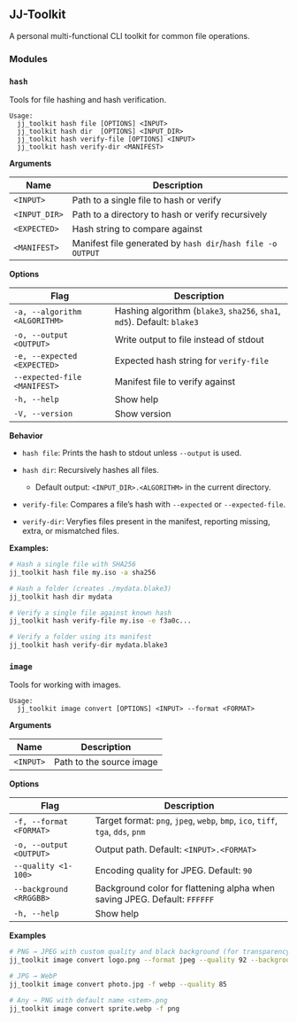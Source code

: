 ## JJ-Toolkit

A personal multi-functional CLI toolkit for common file operations.

### Modules

### `hash`

Tools for file hashing and hash verification.

```
Usage:
  jj_toolkit hash file [OPTIONS] <INPUT>
  jj_toolkit hash dir  [OPTIONS] <INPUT_DIR>
  jj_toolkit hash verify-file [OPTIONS] <INPUT>
  jj_toolkit hash verify-dir <MANIFEST>
```

**Arguments**

| Name          | Description                                                 |
|---------------| ------------------------------------------------------------|
| `<INPUT>`     | Path to a single file to hash or verify                     |
| `<INPUT_DIR>` | Path to a directory to hash or verify recursively           |
| `<EXPECTED>`  | Hash string to compare against                              |
| `<MANIFEST>`  | Manifest file generated by `hash dir`/`hash file -o OUTPUT` |

**Options**

| Flag                          | Description                                                              |
|-------------------------------| ------------------------------------------------------------------------ |
| `-a, --algorithm <ALGORITHM>` | Hashing algorithm (`blake3`, `sha256`, `sha1`, `md5`). Default: `blake3` |
| `-o, --output <OUTPUT>`       | Write output to file instead of stdout                                   |
| `-e, --expected <EXPECTED>`   | Expected hash string for `verify-file`                                   |
| `--expected-file <MANIFEST>`  | Manifest file to verify against                                          |
| `-h, --help`                  | Show help                                                                |
| `-V, --version`               | Show version                                                             |

**Behavior**

* `hash file`: Prints the hash to stdout unless `--output` is used.
* `hash dir`: Recursively hashes all files.

  * Default output: `<INPUT_DIR>.<ALGORITHM>` in the current directory.
* `verify-file`: Compares a file’s hash with `--expected` or `--expected-file`.
* `verify-dir`: Veryfies files present in the manifest, reporting missing, extra, or mismatched files.

**Examples:**

```bash
# Hash a single file with SHA256
jj_toolkit hash file my.iso -a sha256

# Hash a folder (creates ./mydata.blake3)
jj_toolkit hash dir mydata

# Verify a single file against known hash
jj_toolkit hash verify-file my.iso -e f3a0c...

# Verify a folder using its manifest
jj_toolkit hash verify-dir mydata.blake3
```

### `image`

Tools for working with images.

```
Usage:
  jj_toolkit image convert [OPTIONS] <INPUT> --format <FORMAT>
```

**Arguments**

| Name      | Description              |
| --------- | ------------------------ |
| `<INPUT>` | Path to the source image |

**Options**

| Flag                    | Description                                                                     |
|-------------------------|---------------------------------------------------------------------------------|
| `-f, --format <FORMAT>` | Target format: `png`, `jpeg`, `webp`, `bmp`, `ico`, `tiff`, `tga`, `dds`, `pnm` |
| `-o, --output <OUTPUT>` | Output path. Default: `<INPUT>.<FORMAT>`                                        |
| `--quality <1-100>`     | Encoding quality for JPEG. Default: `90`                                   |
| `--background <RRGGBB>` | Background color for flattening alpha when saving JPEG. Default: `FFFFFF`       |
| `-h, --help`            | Show help                                                                       |

**Examples**

```bash
# PNG → JPEG with custom quality and black background (for transparency)
jj_toolkit image convert logo.png --format jpeg --quality 92 --background 000000 --output logo.jpg

# JPG → WebP
jj_toolkit image convert photo.jpg -f webp --quality 85

# Any → PNG with default name <stem>.png
jj_toolkit image convert sprite.webp -f png
```
